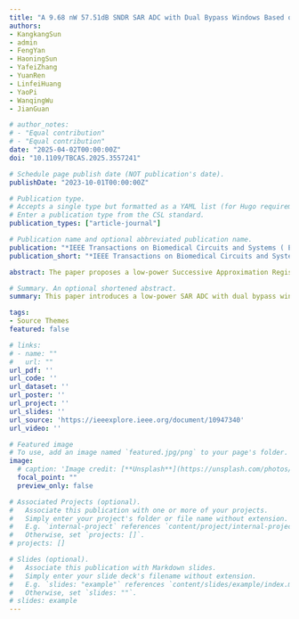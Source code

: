 ```yaml
---
title: "A 9.68 nW 57.51dB SNDR SAR ADC with Dual Bypass Windows Based on Non-binary Split Capacitors for Biomedical Applications"
authors:
- KangkangSun
- admin
- FengYan
- HaoningSun
- YafeiZhang
- YuanRen
- LinfeiHuang
- YaoPi
- WanqingWu
- JianGuan

# author_notes:
# - "Equal contribution"
# - "Equal contribution"
date: "2025-04-02T00:00:00Z"
doi: "10.1109/TBCAS.2025.3557241"

# Schedule page publish date (NOT publication's date).
publishDate: "2023-10-01T00:00:00Z"

# Publication type.
# Accepts a single type but formatted as a YAML list (for Hugo requirements).
# Enter a publication type from the CSL standard.
publication_types: ["article-journal"]

# Publication name and optional abbreviated publication name.
publication: "*IEEE Transactions on Biomedical Circuits and Systems ( Early Access )*."
publication_short: "*IEEE Transactions on Biomedical Circuits and Systems ( Early Access )*."

abstract: The paper proposes a low-power Successive Approximation Register (SAR) Analog-to-Digital Conversion (ADC) with dual bypass windows based on non-binary split capacitors. To reduce the power consumption, the bypass windows constituted by the split capacitors can maximize the coverage of biological signals both in the resting state and excited state. When the signal falls within the designated window, unnecessary conversion cycles are skipped. This process is mainly judged and controlled by digital circuits, which is highly robust and does not require calibration. Meanwhile, a low-power dynamic CMOS comparator is proposed, which can effectively reduce the voltage variation of the latch node during the comparator’s operation, further reducing power consumption. The proposed SAR ADC, based on a 180nm process, measures a power consumption of 9.68nW at a supply voltage of 0.6V and a sampling rate of 5.21kS/s. The signal-to-noise-and-distortion ratio (SNDR) and the spur-free dynamic range (SFDR) are measured at 57.51dB and 71.68dB, respectively. It also achieves an effective number of bits (ENOB) of 9.26 bits and a Walden figure-of-merit (FoM) of 2.9 fJ/conv.-step. The proposed SAR ADC is also verified by collected electromyogram (EMG), electrocardiogram (ECG), and electroencephalogram (EEG) signals. The average power consumption for quantifying EMG signals is 7.95 nW, providing an attractive solution for low-power SAR ADCs in biomedical applications.

# Summary. An optional shortened abstract.
summary: This paper introduces a low-power SAR ADC with dual bypass windows, achieving 9.68nW at 0.6V for biomedical signals. It features cycle skipping and a dynamic comparator, enabling 9.26-bit ENOB with EMG/ECG/EEG compatibility.

tags:
- Source Themes
featured: false

# links:
# - name: ""
#   url: ""
url_pdf: ''
url_code: ''
url_dataset: ''
url_poster: ''
url_project: ''
url_slides: ''
url_source: 'https://ieeexplore.ieee.org/document/10947340'
url_video: ''

# Featured image
# To use, add an image named `featured.jpg/png` to your page's folder. 
image:
  # caption: 'Image credit: [**Unsplash**](https://unsplash.com/photos/jdD8gXaTZsc)'
  focal_point: ""
  preview_only: false

# Associated Projects (optional).
#   Associate this publication with one or more of your projects.
#   Simply enter your project's folder or file name without extension.
#   E.g. `internal-project` references `content/project/internal-project/index.md`.
#   Otherwise, set `projects: []`.
# projects: []

# Slides (optional).
#   Associate this publication with Markdown slides.
#   Simply enter your slide deck's filename without extension.
#   E.g. `slides: "example"` references `content/slides/example/index.md`.
#   Otherwise, set `slides: ""`.
# slides: example
---
```


<!-- {{% callout note %}}
Click the *Cite* button above to demo the feature to enable visitors to import publication metadata into their reference management software.
{{% /callout %}}

{{% callout note %}}
Create your slides in Markdown - click the *Slides* button to check out the example.
{{% /callout %}}

Add the publication's **full text** or **supplementary notes** here. You can use rich formatting such as including [code, math, and images](https://docs.hugoblox.com/content/writing-markdown-latex/). -->

